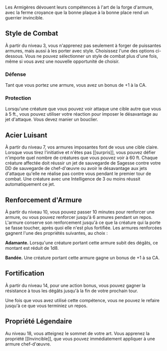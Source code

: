 Les Armigères dévouent leurs compétences à l'art de la forge d'armure, avec la ferme croyance que la bonne plaque à la bonne place rend un guerrier invincible.

## Style de Combat

À partir du niveau 3, vous n'apprenez pas seulement à forger de puissantes armures, mais aussi à les porter avec style. Choisissez l'une des options ci-dessous. Vous ne pouvez sélectionner un style de combat plus d'une fois, même si vous avez une nouvelle opportunité de choisir.

### Défense

Tant que vous portez une armure, vous avez un bonus de +1 à la CA.
### Protection

Lorsqu'une créature que vous pouvez voir attaque une cible autre que vous à 5 ft., vous pouvez utiliser votre réaction pour imposer le désavantage au jet d'attaque. Vous devez manier un bouclier.

## Acier Luisant

À partir du niveau 7, vos armures imposantes font de vous une cible claire. Lorsque vous tirez l'initiative et n'êtes pas [[surpris]], vous pouvez défier n'importe quel nombre de créatures que vous pouvez voir à 60 ft. Chaque créature affectée doit réussir un jet de sauvegarde de Sagesse contre votre DD de sauvegarde de chef-d'œuvre ou avoir le désavantage aux jets d'attaque qu'elle ne réalise pas contre vous pendant le premier tour de combat. Une créature avec une Intelligence de 3 ou moins réussit automatiquement ce jet.

## Renforcement d'Armure

À partir du niveau 10, vous pouvez passer 10 minutes pour renforcer une armure, ou vous pouvez renforcer jusqu'à 6 armures pendant un repos. L'armure conserve son renforcement jusqu'à ce que la créature qui la porte se fasse toucher, après quoi elle n'est plus fortifiée. Les armures renforcées gagnent l'une des propriétés suivantes, au choix :

__Adamante.__ Lorsqu'une créature portant cette armure subit des dégâts, ce montant est réduit de 1d8.

__Bandée.__ Une créature portant cette armure gagne un bonus de +1 à sa CA.

## Fortification

À partir du niveau 14, pour une action bonus, vous pouvez gagner la résistance à tous les dégâts jusqu'à la fin de votre prochain tour.

Une fois que vous avez utilisé cette compétence, vous ne pouvez le refaire jusqu'à ce que vous terminiez un repos.

## Propriété Légendaire

Au niveau 18, vous atteignez le sommet de votre art. Vous apprenez la propriété [[Invincible]], que vous pouvez immédiatement appliquer à une armure chef-d'œuvre.
